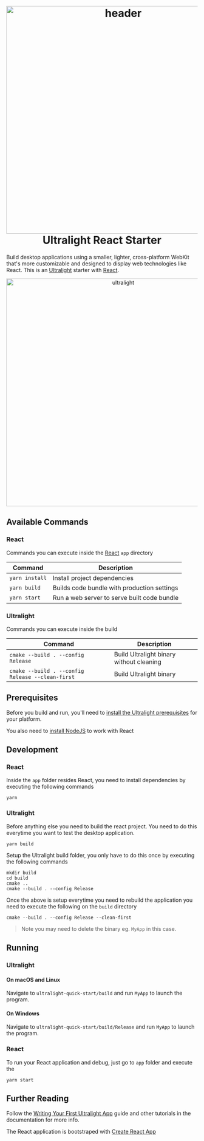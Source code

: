 <h1 align="center">
  <br>
  <a href="https://github.com/geocine/ulralight-react#readme"><img src="https://i.imgur.com/G4Szs99.png" alt="header" width="600"/></a>
  <br>
  Ultralight React Starter
  <br>
</h1>

Build desktop applications using a smaller, lighter, cross-platform WebKit that's more customizable and designed to display web technologies like React. This is an [Ultralight](https://github.com/ultralight-ux/Ultralight) starter with [React](https://github.com/facebook/react). 


<p align="center">
  <img src="https://i.imgur.com/3QF2ZPv.png" alt="ultralight" width="600"/>
</p>

## Available Commands

### React
Commands you can execute inside the [React](https://github.com/facebook/react) `app` directory

| Command | Description |
|---------|-------------|
| `yarn install` | Install project dependencies |
| `yarn build` | Builds code bundle with production settings  |
| `yarn start` | Run a web server to serve built code bundle |

### Ultralight
Commands you can execute inside the build 

| Command | Description |
|---------|-------------|
| `cmake --build . --config Release` | Build Ultralight binary without cleaning |
| `cmake --build . --config Release --clean-first` | Build Ultralight binary |

## Prerequisites

Before you build and run, you'll need to [install the Ultralight prerequisites](https://docs.ultralig.ht/docs/installing-prerequisites) for your platform.

You also need to [install NodeJS](https://nodejs.org/en/download/) to work with React
## Development

### React

Inside the `app` folder resides React, you need to install dependencies by executing the following commands

```shell
yarn
```

### Ultralight

Before anything else you need to build the react project. You need to do this everytime you want to test the desktop application.

```shell
yarn build
```

Setup the Ultralight build folder, you only have to do this once by executing the following commands

```shell
mkdir build
cd build
cmake ..
cmake --build . --config Release
```

Once the above is setup everytime you need to rebuild the application you need to execute the following on the `build` directory

```shell
cmake --build . --config Release --clean-first
```

> Note you may need to delete the binary eg. `MyApp` in this case.


## Running

### Ultralight 
#### On macOS and Linux

Navigate to `ultralight-quick-start/build` and run `MyApp` to launch the program.

#### On Windows

Navigate to `ultralight-quick-start/build/Release` and run `MyApp` to launch the program.

### React

To run your React application and debug, just go to `app` folder and execute the
```shell
yarn start
```

## Further Reading

Follow the [Writing Your First Ultralight App](https://docs.ultralig.ht/docs/writing-your-first-app) guide and other tutorials in the documentation for more info.

The React application is bootstraped with [Create React App](https://create-react-app.dev/)
